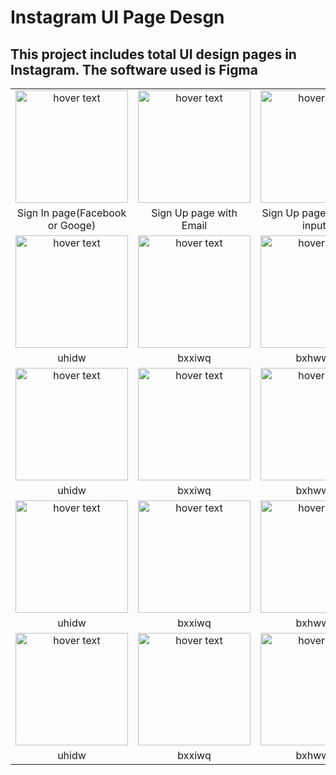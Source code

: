 # Instagram UI Page Desgn


<h2>
This project includes total UI design pages in Instagram. The software used is Figma</h2>

 |  | |  |  |
| :---: | :---: | :---: | :---: |
| <img src="https://github.com/amayananayakkara/instaUI/blob/main/JPG/Sign%20Up-%20social%20mediafig.jpg" width="180" title="hover text" > |  <img src="https://github.com/amayananayakkara/instaUI/blob/main/JPG/Sign%20Up-%20with%20emailfig.jpg" width="180" title="hover text" > |  <img src="https://github.com/amayananayakkara/instaUI/blob/main/JPG/Sign%20Up-%20with%20emailfig-2.jpg" width="180" title="hover text" > |  <img src="https://github.com/amayananayakkara/instaUI/blob/main/JPG/Sign%20In-%20with%20keyboardfig.jpg" width="180" title="hover text" > |
| Sign In page(Facebook or Googe) | Sign Up page with Email | Sign Up page with filed inputs | Sign In with the keyboard |
| <img src="https://github.com/januka36/sample/blob/main/JPG/Analytics%20pagefig.jpg" width="180" title="hover text" > |  <img src="https://github.com/januka36/sample/blob/main/JPG/Analytics%20pagefig.jpg" width="180" title="hover text" > |  <img src="https://github.com/januka36/sample/blob/main/JPG/Analytics%20pagefig.jpg" width="180" title="hover text" > |  <img src="https://github.com/januka36/sample/blob/main/JPG/Analytics%20pagefig.jpg" width="180" title="hover text" > |
| uhidw | bxxiwq | bxhwwoi | uywqui |
| <img src="https://github.com/januka36/sample/blob/main/JPG/Analytics%20pagefig.jpg" width="180" title="hover text" > |  <img src="https://github.com/januka36/sample/blob/main/JPG/Analytics%20pagefig.jpg" width="180" title="hover text" > |  <img src="https://github.com/januka36/sample/blob/main/JPG/Analytics%20pagefig.jpg" width="180" title="hover text" > |  <img src="https://github.com/januka36/sample/blob/main/JPG/Analytics%20pagefig.jpg" width="180" title="hover text" > |
| uhidw | bxxiwq | bxhwwoi | uywqui |
| <img src="https://github.com/januka36/sample/blob/main/JPG/Analytics%20pagefig.jpg" width="180" title="hover text" > |  <img src="https://github.com/januka36/sample/blob/main/JPG/Analytics%20pagefig.jpg" width="180" title="hover text" > |  <img src="https://github.com/januka36/sample/blob/main/JPG/Analytics%20pagefig.jpg" width="180" title="hover text" > |  <img src="https://github.com/januka36/sample/blob/main/JPG/Analytics%20pagefig.jpg" width="180" title="hover text" > |
| uhidw | bxxiwq | bxhwwoi | uywqui |
| <img src="https://github.com/januka36/sample/blob/main/JPG/Analytics%20pagefig.jpg" width="180" title="hover text" > |  <img src="https://github.com/januka36/sample/blob/main/JPG/Analytics%20pagefig.jpg" width="180" title="hover text" > |  <img src="https://github.com/januka36/sample/blob/main/JPG/Analytics%20pagefig.jpg" width="180" title="hover text" > |  <img src="https://github.com/januka36/sample/blob/main/JPG/Analytics%20pagefig.jpg" width="180" title="hover text" > |
| uhidw | bxxiwq | bxhwwoi | uywqui |
